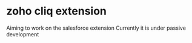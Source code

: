 # zoho cliq extension 

Aiming to work on the salesforce extension 
Currently it is under passive development
